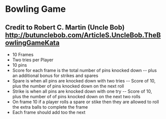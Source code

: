 Bowling Game
============
Credit to Robert C. Martin (Uncle Bob)
http://butunclebob.com/ArticleS.UncleBob.TheBowlingGameKata
-----------------------------------------------------------

- 10 Frames
- Two tries per Player
- 10 pins
- Score for each frame is the total number of pins knocked down
-- plus an additional bonus for strikes and spares
- Spare is when all pins are knocked down with two tries
-- Score of 10, plus the number of pins knocked down on the next roll
- Strike is when all pins are knocked down with one try
-- Score of 10, plus the number of of pins knocked down on the next two rolls
- On frame 10 if a player rolls a spare or stike then they are allowed to roll the extra balls to complete the frame
- Each frame should add too the next
